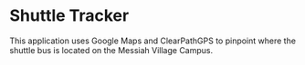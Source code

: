 # Shuttle Tracker

This application uses Google Maps and ClearPathGPS to pinpoint where the shuttle bus is located on the Messiah Village Campus.
